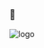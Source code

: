 ### 👋

![logo](https://user-images.githubusercontent.com/64505309/113502241-a2ac3e80-9533-11eb-90d7-b19bacdffe50.jpg)

<!--

Here are some ideas to get you started:

- 🔭 I’m currently working on ...
- 🌱 I’m currently learning ...
- 👯 I’m looking to collaborate on ...
- 🤔 I’m looking for help with ...
- 💬 Ask me about ...
- 📫 How to reach me: ...
- 😄 Pronouns: ...
- ⚡ Fun fact: ...
-->
